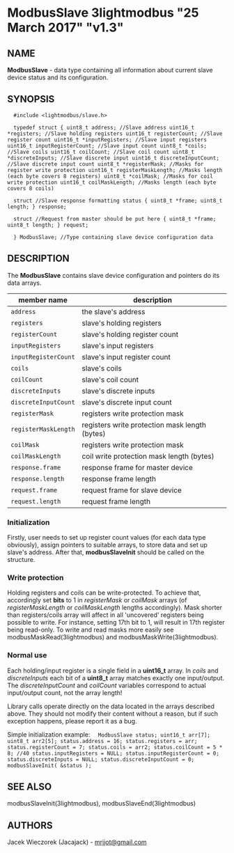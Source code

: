# ModbusSlave 3lightmodbus "25 March 2017" "v1.3"

## NAME
**ModbusSlave** - data type containing all information about current slave device status and its configuration.

## SYNOPSIS
`  
	#include <lightmodbus/slave.h>
`

`  
	typedef struct
	{
		uint8_t address; //Slave address
		uint16_t *registers; //Slave holding registers
		uint16_t registerCount; //Slave register count
		uint16_t *inputRegisters; //Slave input registers
		uint16_t inputRegisterCount; //Slave input count
		uint8_t *coils; //Slave coils
		uint16_t coilCount; //Slave coil count
		uint8_t *discreteInputs; //Slave discrete input
		uint16_t discreteInputCount; //Slave discrete input count
		uint8_t *registerMask; //Masks for register write protection
		uint16_t registerMaskLength; //Masks length (each byte covers 8 registers)
		uint8_t *coilMask; //Masks for coil write protection
		uint16_t coilMaskLength; //Masks length (each byte covers 8 coils)
`

`  
		struct //Slave response formatting status
		{
			uint8_t *frame;
			uint8_t length;
		} response;
`

`  
		struct //Request from master should be put here
		{
			uint8_t *frame;
			uint8_t length;
		} request;
`

`  
	} ModbusSlave; //Type containing slave device configuration data
`

## DESCRIPTION
The **ModbusSlave** contains slave device configuration and pointers do its data arrays.

| member name | description |
|---|---|
| `address` | the slave's address |
| `registers` | slave's holding registers |
| `registerCount`| slave's holding register count |
| `inputRegisters` | slave's input registers |
| `inputRegisterCount`| slave's input register count |
| `coils` | slave's coils |
| `coilCount`| slave's coil count |
| `discreteInputs` | slave's discrete inputs |
| `discreteInputCount`| slave's discrete input count |
| `registerMask` | registers write protection mask |
| `registerMaskLength`| registers write protection mask length (bytes) |
| `coilMask` | registers write protection mask |
| `coilMaskLength`| coil write protection mask length (bytes) |
| `response.frame` | response frame for master device |
| `response.length`| response frame length |
| `request.frame` | request frame for slave device |
| `request.length` | request frame length |

### Initialization
Firstly, user needs to set up register count values (for each data type obviously), assign pointers to suitable arrays, to store data and set up slave's address. After that, **modbusSlaveInit** should be called on the structure.

### Write protection
Holding registers and coils can be write-protected. To achieve that, accordingly set **bits** to 1 in *registerMask* or *coilMask* arrays (of *registerMaskLength* or *coilMaskLength* lengths accordingly). Mask shorter than registers/coils array will affect in all 'uncovered' registers being possible to write. For instance, setting 17th bit to 1, will result in 17th register being read-only.
To write and read masks more easily see modbusMaskRead(3lightmodbus) and modbusMaskWrite(3lightmodbus).

### Normal use
Each holding/input register is a single field in a **uint16_t** array.
In *coils* and *discreteInputs* each bit of a **uint8_t** array matches exactly one input/output.
The *discreteInputCount* and *coilCount* variables correspond to actual input/output count, not the array length!

Library calls operate directly on the data located in the arrays described above. They should not modify their content without a reason, but if such exception happens, please report it as a bug.

Simple initialization example:
`  
	ModbusSlave status;
	uint16_t arr[7];
	uint8_t arr2[5];
	status.address = 16;
	status.registers = arr;
	status.registerCount = 7;
	status.coils = arr2;
	status.coilCount = 5 * 8; //40
	status.inputRegisters = NULL;
	status.inputRegisterCount = 0;
	status.discreteInputs = NULL;
	status.discreteInputCount = 0;
	modbusSlaveInit( &status );
`

## SEE ALSO
modbusSlaveInit(3lightmodbus), modbusSlaveEnd(3lightmodbus)

## AUTHORS
Jacek Wieczorek (Jacajack) - mrjjot@gmail.com
